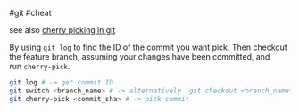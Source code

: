 #git #cheat 

see also [cherry picking in git](/techstack/git/cherry%20picking%20in%20git.md)

By using `git log` to find the ID of the commit you want pick. Then checkout the feature branch, assuming your changes have been committed, and run `cherry-pick`.

```sh
git log # -> get commit ID
git switch <branch_name> # -> alternatively `git checkout <branch_name>`
git cherry-pick <commit_sha> # -> pick commit
```